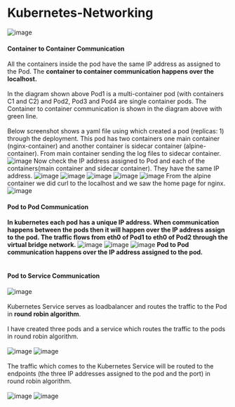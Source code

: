 # Kubernetes-Networking
![image](https://github.com/kamalmohan217/Kubernetes-Networking/assets/128888356/7887a56e-bec9-42cb-804f-638380e85b5c)
#### Container to Container Communication
All the containers inside the pod have the same IP address as assigned to the Pod. The **container to container communication happens over the localhost.** 
<br><br/>
In the diagram shown above Pod1 is a multi-container pod (with containers C1 and C2) and Pod2, Pod3 and Pod4 are single container pods. The Container to container communication is shown in the diagram above with green line.
<br><br/>
Below screenshot shows a yaml file using which created a pod (replicas: 1) through the deployment. This pod has two containers one main container (nginx-container) and another container is sidecar container (alpine-container). From main container sending the log files to sidecar container. 
![image](https://github.com/kamalmohan217/Kubernetes-Networking/assets/128888356/1f3c7ace-f6c6-4f75-b9db-ffeedae21a07)
Now check the IP address assigned to Pod and each of the containers(main container and sidecar container). They have the same IP address.
![image](https://github.com/kamalmohan217/Kubernetes-Networking/assets/128888356/07072ff4-bd3f-4a81-95b4-f168d033373f)
![image](https://github.com/kamalmohan217/Kubernetes-Networking/assets/128888356/548a1d92-a42e-4104-8a50-eb8a40567141)
![image](https://github.com/kamalmohan217/Kubernetes-Networking/assets/128888356/f4eb26f4-7bae-46e7-8e41-b889dd39d8e6)
![image](https://github.com/kamalmohan217/Kubernetes-Networking/assets/128888356/00311ec8-e3fa-488a-9692-cb782d2c82fa)
![image](https://github.com/kamalmohan217/Kubernetes-Networking/assets/128888356/136bd1af-8ec8-4350-b3f0-8ec0aa1fa985)
From the alpine container we did curl to the localhost and we saw the home page for nginx.
![image](https://github.com/kamalmohan217/Kubernetes-Networking/assets/128888356/8027c8f4-8e6a-4659-a132-471387f51822)
#### Pod to Pod Communication
**In kubernetes each pod has a unique IP address. When communication happens between the pods then it will happen over the IP address assign to the pod. The traffic flows from eth0 of Pod1 to eth0 of Pod2 through the virtual bridge network.**
![image](https://github.com/kamalmohan217/Kubernetes-Networking/assets/128888356/9746442c-72f2-4bde-8d7e-7d1f47c1905a)
![image](https://github.com/kamalmohan217/Kubernetes-Networking/assets/128888356/c63f0c95-2c50-4228-9717-29ee7a757741)
![image](https://github.com/kamalmohan217/Kubernetes-Networking/assets/128888356/b20ef348-1226-4519-98a2-c649a0dbde6b)
**Pod to Pod communication happens over the IP address assigned to the pod.**
<br><br/>
#### Pod to Service Communication
![image](https://github.com/kamalmohan217/Kubernetes-Networking/assets/128888356/92f46427-8468-4142-8fa7-1ca2ca35e09f)
<br><br/>
Kubernetes Service serves as loadbalancer and routes the traffic to the Pod in **round robin algorithm**.
<br><br/>
I have created three pods and a service which routes the traffic to the pods in round robin algorithm. 
<br><br/>
![image](https://github.com/kamalmohan217/Kubernetes-Networking/assets/128888356/ca4b2d19-44c6-4216-bdcd-15cd90bb15ab)
![image](https://github.com/kamalmohan217/Kubernetes-Networking/assets/128888356/30bba8b0-33cd-4880-b29c-436f070a596e)
<br><br/>
The traffic which comes to the Kubernetes Service will be routed to the endpoints (the three IP addresses assigned to the pod and the port) in round robin algorithm.
<br><br/>
![image](https://github.com/kamalmohan217/Kubernetes-Networking/assets/128888356/acf5bf84-b046-4d37-b867-7ec3b3e00faa)
![image](https://github.com/kamalmohan217/Kubernetes-Networking/assets/128888356/64b1f029-7b4b-4800-aaab-b4e0fd075f6f)
